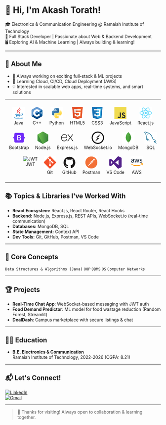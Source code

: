 # 👋 Hi, I'm Akash Torath!

🎓 Electronics & Communication Engineering @ Ramaiah Institute of Technology  
🚀 Full Stack Developer | Passionate about Web & Backend Development  
🖥️ Exploring AI & Machine Learning | Always building & learning!

---

## 📝 About Me

- 🌱 Always working on exciting full-stack & ML projects
- 🚀 Learning Cloud, CI/CD, Cloud Deployment (AWS)
- 💡 Interested in scalable web apps, real-time systems, and smart solutions

---

<div style="display: flex; flex-wrap: wrap; justify-content: center;">
  <div style="display: inline-block; text-align: center; margin: 10px;">
    <img src="https://raw.githubusercontent.com/devicons/devicon/master/icons/java/java-original.svg" alt="Java" width="40" height="40"/><br>Java
  </div>
  <div style="display: inline-block; text-align: center; margin: 10px;">
    <img src="https://raw.githubusercontent.com/devicons/devicon/master/icons/cplusplus/cplusplus-original.svg" alt="C++" width="40" height="40"/><br>C++
  </div>
  <div style="display: inline-block; text-align: center; margin: 10px;">
    <img src="https://raw.githubusercontent.com/devicons/devicon/master/icons/python/python-original.svg" alt="Python" width="40" height="40"/><br>Python
  </div>
  <div style="display: inline-block; text-align: center; margin: 10px;">
    <img src="https://raw.githubusercontent.com/devicons/devicon/master/icons/html5/html5-original.svg" alt="HTML5" width="40" height="40"/><br>HTML5
  </div>
  <div style="display: inline-block; text-align: center; margin: 10px;">
    <img src="https://raw.githubusercontent.com/devicons/devicon/master/icons/css3/css3-original.svg" alt="CSS3" width="40" height="40"/><br>CSS3
  </div>
  <div style="display: inline-block; text-align: center; margin: 10px;">
    <img src="https://raw.githubusercontent.com/devicons/devicon/master/icons/javascript/javascript-original.svg" alt="JavaScript" width="40" height="40"/><br>JavaScript
  </div>
  <div style="display: inline-block; text-align: center; margin: 10px;">
    <img src="https://raw.githubusercontent.com/devicons/devicon/master/icons/react/react-original.svg" alt="React.js" width="40" height="40"/><br>React.js
  </div>
  <div style="display: inline-block; text-align: center; margin: 10px;">
    <img src="https://raw.githubusercontent.com/devicons/devicon/master/icons/bootstrap/bootstrap-plain.svg" alt="Bootstrap" width="40" height="40"/><br>Bootstrap
  </div>
  <div style="display: inline-block; text-align: center; margin: 10px;">
    <img src="https://raw.githubusercontent.com/devicons/devicon/master/icons/nodejs/nodejs-original.svg" alt="Node.js" width="40" height="40"/><br>Node.js
  </div>
  <div style="display: inline-block; text-align: center; margin: 10px;">
    <img src="https://raw.githubusercontent.com/devicons/devicon/master/icons/express/express-original.svg" alt="Express.js" width="40" height="40"/><br>Express.js
  </div>
  <div style="display: inline-block; text-align: center; margin: 10px;">
    <img src="https://raw.githubusercontent.com/devicons/devicon/master/icons/socketio/socketio-original.svg" alt="WebSocket.io" width="40" height="40"/><br>WebSocket.io
  </div>
  <div style="display: inline-block; text-align: center; margin: 10px;">
    <img src="https://raw.githubusercontent.com/devicons/devicon/master/icons/mongodb/mongodb-original.svg" alt="MongoDB" width="40" height="40"/><br>MongoDB
  </div>
  <div style="display: inline-block; text-align: center; margin: 10px;">
    <img src="https://raw.githubusercontent.com/devicons/devicon/master/icons/mysql/mysql-original.svg" alt="SQL" width="40" height="40"/><br>SQL
  </div>
  <div style="display: inline-block; text-align: center; margin: 10px;">
    <img src="https://cdn.jsdelivr.net/gh/DenverCoder1/custom-icon-badges/icons/jwt.svg" alt="JWT" width="40" height="40"/><br>JWT
  </div>
  <div style="display: inline-block; text-align: center; margin: 10px;">
    <img src="https://raw.githubusercontent.com/devicons/devicon/master/icons/git/git-original.svg" alt="Git" width="40" height="40"/><br>Git
  </div>
  <div style="display: inline-block; text-align: center; margin: 10px;">
    <img src="https://raw.githubusercontent.com/devicons/devicon/master/icons/github/github-original.svg" alt="GitHub" width="40" height="40"/><br>GitHub
  </div>
  <div style="display: inline-block; text-align: center; margin: 10px;">
    <img src="https://raw.githubusercontent.com/devicons/devicon/master/icons/postman/postman-original.svg" alt="Postman" width="40" height="40"/><br>Postman
  </div>
  <div style="display: inline-block; text-align: center; margin: 10px;">
    <img src="https://raw.githubusercontent.com/devicons/devicon/master/icons/visualstudio/visualstudio-plain.svg" alt="VS Code" width="40" height="40"/><br>VS Code
  </div>
  <div style="display: inline-block; text-align: center; margin: 10px;">
    <img src="https://raw.githubusercontent.com/devicons/devicon/master/icons/amazonwebservices/amazonwebservices-original.svg" alt="AWS" width="40" height="40"/><br>AWS
  </div>
</div>

---

## 📚 Topics & Libraries I've Worked With

- **React Ecosystem:** React.js, React Router, React Hooks  
- **Backend:** Node.js, Express.js, REST APIs, WebSocket.io (real-time communication)  
- **Databases:** MongoDB, SQL  
- **State Management:** Context API  
- **Dev Tools:** Git, GitHub, Postman, VS Code  

---

## 🎯 Core Concepts

`Data Structures & Algorithms (Java)` `OOP` `DBMS` `OS` `Computer Networks`

---

## 🏆 Projects

- **Real-Time Chat App**: WebSocket-based messaging with JWT auth  
- **Food Demand Predictor**: ML model for food wastage reduction (Random Forest, Streamlit)  
- **DealDash**: Campus marketplace with secure listings & chat  

---

## 👨‍🎓 Education

- **B.E. Electronics & Communication**  
  Ramaiah Institute of Technology, 2022-2026 (CGPA: 8.21)  

---

## 📬 Let's Connect!

[![LinkedIn](https://img.shields.io/badge/LinkedIn-%230077B5.svg?style=for-the-badge&logo=linkedin&logoColor=white)](https://www.linkedin.com/in/akash-torath)  
[![Gmail](https://img.shields.io/badge/Gmail-D14836?style=for-the-badge&logo=gmail&logoColor=white)](mailto:akashtrt31@gmail.com)

---

> 🙏 Thanks for visiting! Always open to collaboration & learning together.
